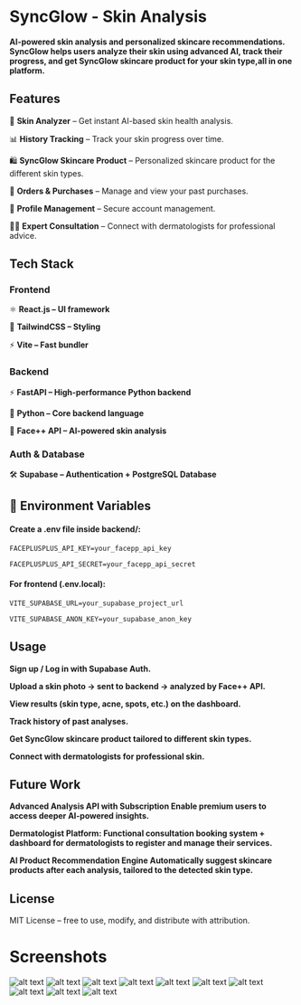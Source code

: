 # **SyncGlow** - Skin Analysis


**AI-powered skin analysis and personalized skincare recommendations.
SyncGlow helps users analyze their skin using advanced AI, track their progress, and get SyncGlow skincare product for your skin type,all in one platform.**

## **Features**

🔬 **Skin Analyzer** – Get instant AI-based skin health analysis.

📊 **History Tracking** – Track your skin progress over time.

🛍️ **SyncGlow Skincare Product** – Personalized skincare product for the different skin types.

🧾 **Orders & Purchases** – Manage and view your past purchases.

👤 **Profile Management** – Secure account management.

👩‍⚕️ **Expert Consultation** – Connect with dermatologists for professional advice.

## **Tech Stack**

### **Frontend**

⚛️ **React.js
 – UI framework**

🎨 **TailwindCSS
 – Styling**

⚡ **Vite
 – Fast bundler**

### **Backend**

⚡ **FastAPI
 – High-performance Python backend**

🐍 **Python
 – Core backend language**

🔬 **Face++ API
 – AI-powered skin analysis**

### **Auth & Database**

🛠️ **Supabase
 – Authentication + PostgreSQL Database**

## 🔑 **Environment Variables**
#### **Create a .env file inside backend/:**
``` 
FACEPLUSPLUS_API_KEY=your_facepp_api_key

FACEPLUSPLUS_API_SECRET=your_facepp_api_secret

```
#### **For frontend (.env.local):**
```
VITE_SUPABASE_URL=your_supabase_project_url

VITE_SUPABASE_ANON_KEY=your_supabase_anon_key
```


## **Usage**

**Sign up / Log in with Supabase Auth.**

**Upload a skin photo → sent to backend → analyzed by Face++ API.**

**View results (skin type, acne, spots, etc.) on the dashboard.**

**Track history of past analyses.**

**Get SyncGlow skincare product tailored to different skin types.**

**Connect with dermatologists for professional skin.**


## **Future Work**

**Advanced Analysis API with Subscription
Enable premium users to access deeper AI-powered insights.**

**Dermatologist Platform:
Functional consultation booking system + dashboard for dermatologists to register and manage their services.**

**AI Product Recommendation Engine
Automatically suggest skincare products after each analysis, tailored to the detected skin type.**

## **License**

MIT License – free to use, modify, and distribute with attribution.


# **Screenshots**

![alt text](image.png)
![alt text](image-1.png)
![alt text](image-2.png)
![alt text](image-3.png)
![alt text](image-5.png)
![alt text](image-6.png)
![alt text](image-7.png)
![alt text](image-8.png)
![alt text](image-9.png)
![alt text](image-10.png)
